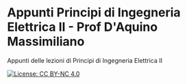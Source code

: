 # Appunti Principi di Ingegneria Elettrica II - Prof D'Aquino Massimiliano
Appunti delle lezioni di Principi di Ingegneria Elettrica II

 [![License: CC BY-NC 4.0](https://licensebuttons.net/l/by-nc/4.0/80x15.png)](https://creativecommons.org/licenses/by-nc/4.0/)

